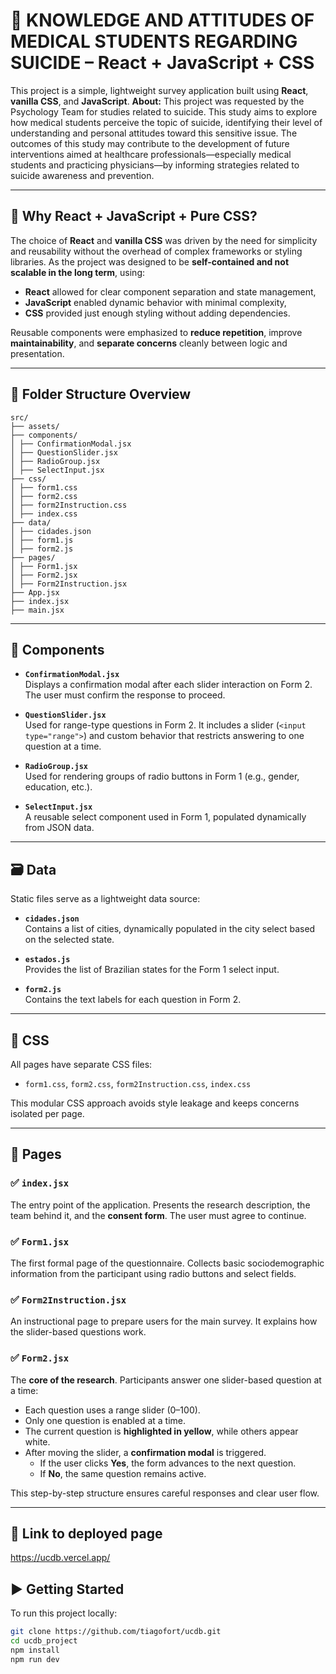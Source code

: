 # 🧠 KNOWLEDGE AND ATTITUDES OF MEDICAL STUDENTS REGARDING SUICIDE – React + JavaScript + CSS

This project is a simple, lightweight survey application built using **React**, **vanilla CSS**, and **JavaScript**. 
**About:** 
This project was requested by the Psychology Team for studies related to suicide. This study aims to explore how medical students perceive the topic of suicide, identifying their level of understanding and personal attitudes toward this sensitive issue. The outcomes of this study may contribute to the development of future interventions aimed at healthcare professionals—especially medical students and practicing physicians—by informing strategies related to suicide awareness and prevention.

---

## 📌 Why React + JavaScript + Pure CSS?

The choice of **React** and **vanilla CSS** was driven by the need for simplicity and reusability without the overhead of complex frameworks or styling libraries. As the project was designed to be **self-contained and not scalable in the long term**, using:
- **React** allowed for clear component separation and state management,
- **JavaScript** enabled dynamic behavior with minimal complexity,
- **CSS** provided just enough styling without adding dependencies.

Reusable components were emphasized to **reduce repetition**, improve **maintainability**, and **separate concerns** cleanly between logic and presentation.

---

## 🧩 Folder Structure Overview

```text
src/
├── assets/
├── components/
│ ├── ConfirmationModal.jsx
│ ├── QuestionSlider.jsx
│ ├── RadioGroup.jsx
│ ├── SelectInput.jsx
├── css/
│ ├── form1.css
│ ├── form2.css
│ ├── form2Instruction.css
│ ├── index.css
├── data/
│ ├── cidades.json
│ ├── form1.js
│ ├── form2.js
├── pages/
│ ├── Form1.jsx
│ ├── Form2.jsx
│ ├── Form2Instruction.jsx
├── App.jsx
├── index.jsx
├── main.jsx
 ```

---

## 🧱 Components

- **`ConfirmationModal.jsx`**  
  Displays a confirmation modal after each slider interaction on Form 2. The user must confirm the response to proceed.

- **`QuestionSlider.jsx`**  
  Used for range-type questions in Form 2. It includes a slider (`<input type="range">`) and custom behavior that restricts answering to one question at a time.

- **`RadioGroup.jsx`**  
  Used for rendering groups of radio buttons in Form 1 (e.g., gender, education, etc.).

- **`SelectInput.jsx`**  
  A reusable select component used in Form 1, populated dynamically from JSON data.

---

## 🗃️ Data

Static files serve as a lightweight data source:

- **`cidades.json`**  
  Contains a list of cities, dynamically populated in the city select based on the selected state.

- **`estados.js`**  
  Provides the list of Brazilian states for the Form 1 select input.

- **`form2.js`**  
  Contains the text labels for each question in Form 2.

---

## 🎨 CSS

All pages have separate CSS files:
- `form1.css`, `form2.css`, `form2Instruction.css`, `index.css`

This modular CSS approach avoids style leakage and keeps concerns isolated per page.

---

## 📄 Pages

### ✅ `index.jsx`
The entry point of the application. Presents the research description, the team behind it, and the **consent form**. The user must agree to continue.

### ✅ `Form1.jsx`
The first formal page of the questionnaire. Collects basic sociodemographic information from the participant using radio buttons and select fields.

### ✅ `Form2Instruction.jsx`
An instructional page to prepare users for the main survey. It explains how the slider-based questions work.

### ✅ `Form2.jsx`
The **core of the research**. Participants answer one slider-based question at a time:
- Each question uses a range slider (0–100).
- Only one question is enabled at a time.
- The current question is **highlighted in yellow**, while others appear white.
- After moving the slider, a **confirmation modal** is triggered.
  - If the user clicks **Yes**, the form advances to the next question.
  - If **No**, the same question remains active.

This step-by-step structure ensures careful responses and clear user flow.

---

## 🔗 Link to deployed page
https://ucdb.vercel.app/

## ▶️ Getting Started

To run this project locally:

```bash
git clone https://github.com/tiagofort/ucdb.git
cd ucdb_project
npm install
npm run dev
